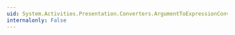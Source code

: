 ```yaml
---
uid: System.Activities.Presentation.Converters.ArgumentToExpressionConverter.ConvertBack(System.Object,System.Type,System.Object,System.Globalization.CultureInfo)
internalonly: False
---
```

